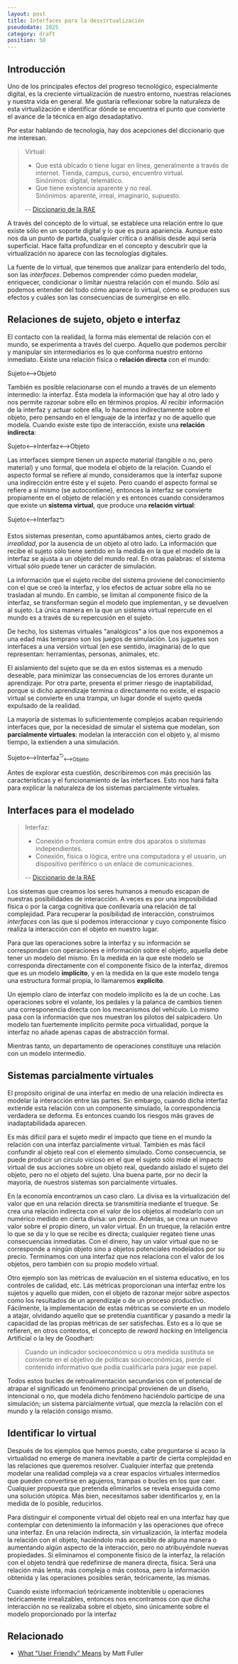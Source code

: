 ```yaml
---
layout: post
title: Interfaces para la desvirtualización
pseudodate: 2025
category: draft
position: 50
---
```


## Introducción

Uno de los principales efectos del progreso tecnológico, especialmente digital, es la creciente virtualización de nuestro entorno, nuestras relaciones y nuestra vida en general. Me gustaría reflexionar sobre la naturaleza de esta virtualización e identificar dónde se encuentra el punto que convierte el avance de la técnica en algo desadaptativo.

Por estar hablando de tecnología, hay dos acepciones del diccionario que me interesan.

> Virtual:
> - Que está ubicado o tiene lugar en línea, generalmente a través de internet. Tienda, campus, curso, encuentro virtual.<br>
> Sinónimos: digital, telemático.
> - Que tiene existencia aparente y no real.<br>
> Sinónimos: aparente, irreal, imaginario, supuesto.
> 
> -- [Diccionario de la RAE](https://dle.rae.es/virtual)

A través del concepto de lo virtual, se establece una relación entre lo que existe sólo en un soporte digital y lo que es pura apariencia. Aunque esto nos da un punto de partida, cualquier crítica o análisis desde aquí sería superficial. Hace falta profundizar en el concepto y descubrir que la virtualización no aparece con las tecnologías digitales.

La fuente de lo virtual, que tenemos que analizar para entenderlo del todo, son las *interfaces*. Debemos comprender cómo pueden modelar, enriquecer, condicionar o limitar nuestra relación con el mundo. Sólo así podemos entender del todo cómo aparece lo virtual, cómo se producen sus efectos y cuáles son las consecuencias de sumergirse en ello.

## Relaciones de sujeto, objeto e interfaz

El contacto con la realidad, la forma más elemental de relación con el mundo, se experimenta a través del cuerpo. Aquello que podemos percibir y manipular sin intermediarios es lo que conforma nuestro entorno inmediato. Existe una relación física o **relación directa** con el mundo:

<div role="img" arial-label="Diagrama relacionando bidireccionalmente dos nodos llamados sujeto y objeto">
<span class="card">Sujeto</span>⟷<span class="card">Objeto</span>
</div>

También es posible relacionarse con el mundo a través de un elemento intermedio: la interfaz. Ésta modela la información que hay al otro lado y nos permite razonar sobre ello en términos propios. Al recibir información de la interfaz y actuar sobre ella, lo hacemos indirectamente sobre el objeto, pero pensando en el lenguaje de la interfaz y no de aquello que modela. Cuando existe este tipo de interacción, existe una **relación indirecta**:

<span class="card">Sujeto</span>⟷<span class="card">Interfaz</span>⟷<span class="card">Objeto</span>

Las interfaces siempre tienen un aspecto material (tangible o no, pero material) y uno formal, que modela el objeto de la relación. Cuando el aspecto formal se refiere al mundo, consideramos que la interfaz supone una indirección entre éste y el sujeto. Pero cuando el aspecto formal se refiere a sí mismo (se autocontiene), entonces la interfaz se convierte propiamente en el objeto de relación y es entonces cuando consideramos que existe un **sistema virtual**, que produce una **relación virtual**:

<span class="card">Sujeto</span>⟷<span class="card">Interfaz</span>⮌

Estos sistemas presentan, como apuntábamos antes, cierto grado de *irrealidad*, por la ausencia de un objeto al otro lado. La información que recibe el sujeto sólo tiene sentido en la medida en la que el modelo de la interfaz se ajusta a un objeto del mundo real. En otras palabras: el sistema virtual sólo puede tener un carácter de simulación.

La información que el sujeto recibe del sistema proviene del conocimiento con el que se creó la interfaz, y los efectos de actuar sobre ella no se trasladan al mundo. En cambio, se limitan al componente físico de la interfaz, se transforman según el modelo que implementan, y se devuelven al sujeto. La única manera en la que un sistema virtual repercute en el mundo es a través de su repercusión en el sujeto. 

De hecho, los sistemas virtuales "analógicos" a los que nos exponemos a una edad más temprano son los juegos de simulación. Los juguetes son interfaces a una versión virtual (en ese sentido, imaginaria) de lo que representan: herramientas, personas, animales, etc.

El aislamiento del sujeto que se da en estos sistemas es a menudo deseable, para minimizar las consecuencias de los errores durante un aprendizaje. Por otra parte, presenta el primer riesgo de inaptabilidad, porque si dicho aprendizaje termina o directamente no existe, el espacio virtual se convierte en una trampa, un lugar donde el sujeto queda expulsado de la realidad.

La mayoría de sistemas lo suficientemente complejos acaban requiriendo interfaces que, por la necesidad de simular el sistema que modelan, son **parcialmente virtuales**: modelan la interacción con el objeto y, al mismo tiempo, la extienden a una simulación. 


<span class="card">Sujeto</span>⟷<span class="card">Interfaz</span><sup>⮌</sup><sub>⟷<span class="card">Objeto</span></sub>

Antes de explorar esta cuestión, describiremos con más precisión las características y el funcionamiento de las interfaces. Esto nos hará falta para explicar la naturaleza de los sistemas parcialmente virtuales.

## Interfaces para el modelado

> Interfaz:
> - Conexión o frontera común entre dos aparatos o sistemas independientes.
> - Conexión, física o lógica, entre una computadora y el usuario, un dispositivo periférico o un enlace de comunicaciones.
> 
> -- [Diccionario de la RAE](https://dle.rae.es/interfaz)

Los sistemas que creamos los seres humanos a menudo escapan de nuestras posibilidades de interacción. A veces es por una imposibilidad física o por la carga cognitiva que conllevaría una relación de tal complejidad. Para recuperar la posibilidad de interacción, construimos *interfaces* con las que si podemos interaccionar y cuyo componente físico realiza la interacción con el objeto en nuestro lugar.

Para que las operaciones sobre la interfaz y su información se correspondan con operaciones e información sobre el objeto, aquella debe tener un modelo del mismo. En la medida en la que este modelo se corresponda directamente con el componente físico de la interfaz, diremos que es un modelo **implícito**, y en la medida en la que este modelo tenga una estructura formal propia, lo llamaremos **explícito**.

Un ejemplo claro de interfaz con modelo implícito es la de un coche. Las operaciones sobre el volante, los pedales y la palanca de cambios tienen una corresponencia directa con los mecanismos del vehículo. Lo mismo pasa con la información que nos muestran los pilotos del salpicadero. Un modelo tan fuertemente implícito permite poca virtualidad, porque la interfaz no añade apenas capas de abstracción formal.



Mientras tanto, un departamento de operaciones constituye una relación con un modelo intermedio.

## Sistemas parcialmente virtuales

El propósito original de una interfaz en medio de una relación indirecta es modelar la interacción entre las partes. Sin embargo, cuando dicha interfaz extiende esta relación con un componente simulado, la correspondencia verdadera se deforma. Es entonces cuando los riesgos más graves de inadaptabilidada aparecen.


Es más difícil para el sujeto medir el impacto que tiene en el mundo la relación con una interfaz parcialmente virtual. También es más fácil confundir al objeto real con el elemento simulado. Como consecuencia, se puede producir un círculo vicioso en el que el sujeto sólo mide el impacto virtual de sus acciones sobre un objeto real, quedando aislado el sujeto del objeto, pero no el objeto del sujeto. Una buena parte, por no decir la mayoría, de nuestros sistemas son parcialmente virtuales. 

En la economía encontramos un caso claro. La divisa es la virtualización del valor que en una relación directa se transmitiría mediante el trueque. Se crea una relación indirecta con el valor de los objetos al modelarlo con un numérico medido en cierta divisa: un precio. Además, se crea un nuevo valor sobre el propio dinero, un valor virtual. En un trueque, la relación entre lo que se da y lo que se recibe es directa; cualquier regateo tiene unas consecuencias inmediatas. Con el dinero, hay un valor virtual que no se corresponde a ningún objeto sino a objetos potenciales modelados por su precio. Terminamos con una interfaz que nos relaciona con el valor de los objetos, pero también con su propio modelo virtual.

Otro ejemplo son las métricas de evaluación en el sistema educativo, en los controles de calidad, etc. Lás métricas proporcionan una interfaz entre los sujetos y aquello que miden, con el objeto de razonar mejor sobre aspectos como los resultados de un aprendizaje o de un proceso productivo. Fácilmente, la implementación de estas métricas se convierte en un modelo a atajar, olvidando aquello que se pretendía cuantificar y pasando a medir la capacidad de las propias métricas de ser satisfechas. Esto es a lo que se refieren, en otros contextos, el concepto de *reward hacking* en Inteligencia Artificial o la ley de Goodhart:

> Cuando un indicador socioeconómico u otra medida sustituta se convierte en el objetivo de políticas socioeconómicas, pierde el contenido informativo que podía cualificarla para jugar ese papel.

Todos estos bucles de retroalimentación secundarios con el potencial de atrapar el significado un fenómeno principal provienen de un diseño, intencional o no, que modela dicho fenómeno haciéndolo partícipe de una simulación; un sistema parcialmente virtual, que mezcla la relación con el mundo y la relación consigo mismo.

## Identificar lo virtual

Después de los ejemplos que hemos puesto, cabe preguntarse si acaso la virtualidad no emerge de manera inevitable a partir de cierta complejidad en las relaciones que queremos resolver. Cualquier interfaz que pretenda modelar una realidad compleja va a crear espacios virtuales intermedios que pueden convertirse en agujeros, trampas o bucles en los que caer. Cualquier propuesta que pretenda eliminarlos se revela enseguida como una solución utópica. Más bien, necesitamos saber identificarlos y, en la medida de lo posible, reducirlos.

Para distinguir el componente virtual del objeto real en una interfaz hay que contemplar con detenimiento la información y las operaciones que ofrece una interfaz. En una relación indirecta, sin virtualización, la interfaz modela la relación con el objeto, haciéndolo más accesible de alguna manera o aumentando algún aspecto de la interacción, pero no atribuyéndole nuevas propiedades. Si eliminamos el componente físico de la interfaz, la relación con el objeto tendrá que redefinirse de manera directa, física. Será una relación más lenta, más compleja o más costosa, pero la información obtenida y las operaciones posibles serán, teóricamente, las mismas.

Cuando existe informacioń teóricamente inobtenible u operaciones teóricamente irrealizables, entonces nos encontramos con que dicha interacción no se realizaba sobre el objeto, sino únicamente sobre el modelo proporcionado por la interfaz


## Relacionado

- [What "User Friendly" Means](https://www.over-yonder.net/~fullermd/rants/userfriendly/1) by Matt Fuller


